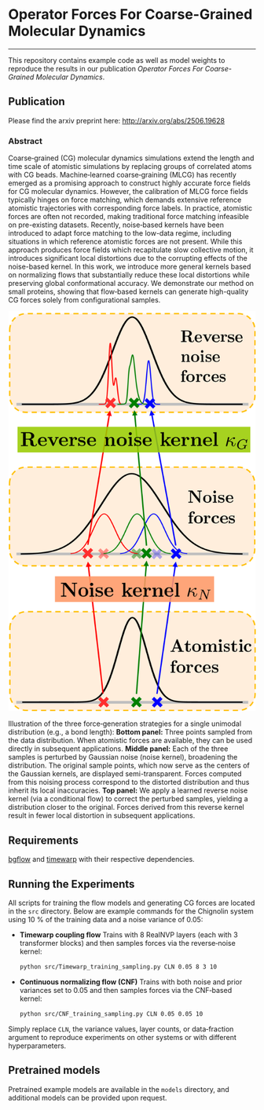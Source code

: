 # Operator Forces For Coarse-Grained Molecular Dynamics
----------------------------

This repository contains example code as well as model weights to reproduce the results in our publication *Operator Forces For Coarse-Grained Molecular Dynamics*.

Publication
-----------
Please find the arxiv preprint here: http://arxiv.org/abs/2506.19628

### Abstract
Coarse‐grained (CG) molecular dynamics simulations extend the length and time scale of atomistic simulations by replacing groups of correlated atoms with CG beads. Machine‐learned coarse‐graining (MLCG) has recently emerged as a promising approach to construct highly accurate force fields for CG molecular dynamics. However, the calibration of MLCG force fields typically hinges on force matching, which demands extensive reference atomistic trajectories with corresponding force labels. In practice, atomistic forces are often not recorded, making traditional force matching infeasible on pre-existing datasets. Recently, noise‐based kernels have been introduced to adapt force matching to the low-data regime, including situations in which reference atomistic forces are not present. While this approach produces force fields which recapitulate slow collective motion, it introduces significant local distortions due to the corrupting effects of the noise-based kernel. In this work, we introduce more general kernels based on normalizing flows that substantially reduce these local distortions while preserving global conformational accuracy. We demonstrate our method on small proteins, showing that flow‐based kernels can generate high-quality CG forces solely from configurational samples.

![](images/intro.png)

Illustration of the three force‐generation strategies for a single unimodal distribution (e.g., a bond length): **Bottom panel:** Three points sampled from the data distribution. When atomistic forces are available, they can be used directly in subsequent applications. **Middle panel:** Each of the three samples is perturbed by Gaussian noise (noise kernel), broadening the distribution. The original sample points, which now serve as the centers of the Gaussian kernels, are displayed semi-transparent. Forces computed from this noising process correspond to the distorted distribution and thus inherit its local inaccuracies.
**Top panel:** We apply a learned reverse noise kernel (via a conditional flow) to correct the perturbed samples, yielding a distribution closer to the original. Forces derived from this reverse kernel result in fewer local distortion in subsequent applications.

Requirements
------------
[bgflow](https://github.com/noegroup/bgflow) and [timewarp](https://github.com/microsoft/timewarp/tree/main) with their respective dependencies.

Running the Experiments
------------

All scripts for training the flow models and generating CG forces are located in the `src` directory. Below are example commands for the Chignolin system using 10 % of the training data and a noise variance of 0.05:

* **Timewarp coupling flow**
  Trains with 8 RealNVP layers (each with 3 transformer blocks) and then samples forces via the reverse‐noise kernel:

  ```bash
  python src/Timewarp_training_sampling.py CLN 0.05 8 3 10
  ```

* **Continuous normalizing flow (CNF)**
  Trains with both noise and prior variances set to 0.05 and then samples forces via the CNF‐based kernel:

  ```bash
  python src/CNF_training_sampling.py CLN 0.05 0.05 10
  ```

Simply replace `CLN`, the variance values, layer counts, or data‐fraction argument to reproduce experiments on other systems or with different hyperparameters.

Pretrained models
------------
Pretrained example models are available in the `models` directory, and additional models can be provided upon request.



